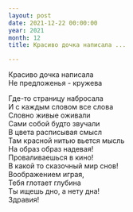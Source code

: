 ```yaml
---
layout: post
date: 2021-12-22 00:00:00
year: 2021
month: 12
title: Красиво дочка написала ...

---
```

Красиво дочка написала <br/>
Не предложенья - кружева<br/>
<!--more-->
Где-то страницу набросала<br/>
И с каждым словом все слова<br/>
Словно живые оживали<br/>
Сами собой будто звучали<br/>
В цвета расписывая смысл<br/>
Там красной нитью вьется мысль<br/>
На образ образ надевая!<br/>
Проваливаешься в кино! <br/>
В какой то сказочный мир снов!<br/>
Воображением играя, <br/>
Тебя глотает глубина<br/>
Ты ищешь дно, а нету дна!<br/>
Здравия!<br/>